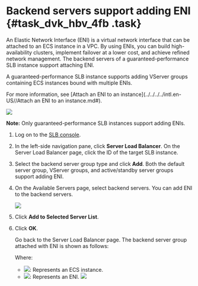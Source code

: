# Backend servers support adding ENI {#task_dvk_hbv_4fb .task}

An Elastic Network Interface \(ENI\) is a virtual network interface that can be attached to an ECS instance in a VPC. By using ENIs, you can build high-availability clusters, implement failover at a lower cost, and achieve refined network management. The backend servers of a guaranteed-performance SLB instance support attaching ENI.

A guaranteed-performance SLB instance supports adding VServer groups containing ECS instances bound with multiple ENIs.

For more information, see [Attach an ENI to an instance](../../../../intl.en-US//Attach an ENI to an instance.md#).

![](http://static-aliyun-doc.oss-cn-hangzhou.aliyuncs.com/assets/img/24484/155860429814314_en-US.png)

**Note:** Only guaranteed-performance SLB instances support adding ENIs.

1.  Log on to the [SLB console](https://slb.console.aliyun.com/slb/cn-hangzhou). 
2.  In the left-side navigation pane, click **Server Load Balancer**. On the Server Load Balancer page, click the ID of the target SLB instance. 
3.  Select the backend server group type and click **Add**. Both the default server group, VServer groups, and active/standby server groups support adding ENI. 
4.  On the Available Servers page, select backend servers. You can add ENI to the backend servers. 

    ![](http://static-aliyun-doc.oss-cn-hangzhou.aliyuncs.com/assets/img/24484/155860429814315_en-US.png)

5.  Click **Add to Selected Server List**. 
6.  Click **OK**. 

    Go back to the Server Load Balancer page. The backend server group attached with ENI is shown as follows:

    Where:

    -   ![](http://static-aliyun-doc.oss-cn-hangzhou.aliyuncs.com/assets/img/24484/155860429814372_en-US.png): Represents an ECS instance.
    -   ![](http://static-aliyun-doc.oss-cn-hangzhou.aliyuncs.com/assets/img/24484/155860429814373_en-US.png): Represents an ENI.
    ![](http://static-aliyun-doc.oss-cn-hangzhou.aliyuncs.com/assets/img/24484/155860429914320_en-US.png)



